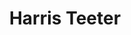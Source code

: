 ---
title: "Harris Teeter"
url: /matthews/harris-teeter-matthews-township-parkway/
shop: supermarket
---
